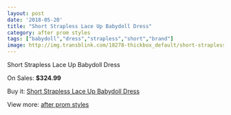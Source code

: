 ```yaml
---
layout: post
date: '2018-05-20'
title: "Short Strapless Lace Up Babydoll Dress"
category: after prom styles
tags: ["babydoll","dress","strapless","short","brand"]
image: http://img.transblink.com/18278-thickbox_default/short-strapless-lace-up-babydoll-dress.jpg
---
```

Short Strapless Lace Up Babydoll Dress

On Sales: **$324.99**
<a href="https://www.transblink.com/en/after-prom-styles/5721-short-strapless-lace-up-babydoll-dress.html"><amp-img layout="responsive" width="600" height="600" src="//img.transblink.com/18278-thickbox_default/short-strapless-lace-up-babydoll-dress.jpg" alt="Short Strapless Lace Up Babydoll Dress 0" /></a>
<a href="https://www.transblink.com/en/after-prom-styles/5721-short-strapless-lace-up-babydoll-dress.html"><amp-img layout="responsive" width="600" height="600" src="//img.transblink.com/18280-thickbox_default/short-strapless-lace-up-babydoll-dress.jpg" alt="Short Strapless Lace Up Babydoll Dress 1" /></a>
<a href="https://www.transblink.com/en/after-prom-styles/5721-short-strapless-lace-up-babydoll-dress.html"><amp-img layout="responsive" width="600" height="600" src="//img.transblink.com/18279-thickbox_default/short-strapless-lace-up-babydoll-dress.jpg" alt="Short Strapless Lace Up Babydoll Dress 2" /></a>

Buy it: [Short Strapless Lace Up Babydoll Dress](https://www.transblink.com/en/after-prom-styles/5721-short-strapless-lace-up-babydoll-dress.html "Short Strapless Lace Up Babydoll Dress")

View more: [after prom styles](https://www.transblink.com/en/55-after-prom-styles "after prom styles")